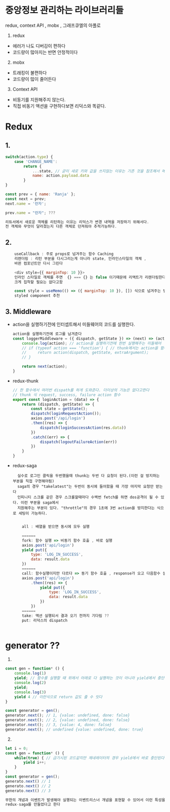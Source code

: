 # 중앙정보 관리하는 라이브러리들
redux, context API , mobx , 그래프큐엘의 아폴로

1. redux 
- 에러가 나도 디버깅이 편하다
- 코드량이 많아지는 반면 안정적이다

2. mobx 
- 트래킹이 불편하다
- 코드량이 많이 줄어든다

3. Context API
- 비동기를 지원해주지 않는다.
- 직접 비동기 액션을 구현하다보면 리덕스와 똑같다.


# Redux
## 1.
```js
switch(action.type) {
    case 'CHANGE_NAME': 
        return {
            ...state, // 굳이 새로 키와 값을 쓰지않는 이유는 기존 것을 참조해서 메모리를 아끼기 위해서다.
            name: action.payload.data
        } 
}

const prev = { name: 'Ranja' };
const next = prev;
next.name = '란자';

prev.name = "란자"; ??? 

리듀서에서 새로운 객체를 리턴하는 이유는 리덕스가 변경 내역을 저장하기 위해서다.
전 객체와 무엇이 달라졌는지 다른 객체로 던져줘야 추적가능하다.
```

## 2.
```js
    useCallback : 주로 props로 넘겨주는 함수 Caching
    리렌더링 : 리턴 부분을 다시그리는게 아니라 state, 인라인스타일의 객체 , 
    바뀐 컴포넌트만 다시 그린다

    <div style={{ marginTop: 10 }}>
    인라인 스타일로 객체를 주면  {} === {} 는 false 이기때문에 리액트가 리렌더링한다. 
    크게 집착할 필요는 없다고함

    const style = useMemo(() => ({ marginTop: 10 }), []) 식으로 넘겨주는 방법이나 
    styled component 추천
```

## 3. Middleware
- action을 실행하기전에 인터셉트해서 미들웨어의 코드를 실행한다.
    ```js
    action을 실행하기전에 로그를 남겨준다
    const loggerMiddleware = ({ dispatch, getState }) => (next) => (action) => {
        console.log(action); // action을 실행하기전에 한번 실행해주는 미들웨어
        // if (typeof action === 'function') { // thunk에서는 action을 함수로 둘 수 있다
        //     return action(dispatch, getState, extraArgument);
        // }

        return next(action);
    }
    ```

- redux-thunk

    ```js
    // 한 함수에서 여러번 dispath를 하게 도와준다. 더이상의 기능은 없다고한다
    // thunk 식 request, success, failure action 함수
    export const loginAction = (data) => {
        return (dispatch, getState) => {
            const state = getState();
            dispatch(loginRequestAction());
            axios.post('/api/login')
            .then((res) => {
                dispatch(loginSuccessAction(res.data))
            })
            .catch((err) => {
                dispatch(logoutFailureAction(err))
            })
        }
    }
    ```

- redux-saga

        실수로 로그인 클릭을 두번했을때 thunk는 두번 다 요청이 된다.(이런 걸 방지하는 부분을 직접 구현해야됨)
        saga의 경우 "takelatest"는 두번이 동시에 들어왔을 때 가장 마지막 요청만 받는다
        인피니티 스크롤 같은 경우 스크롤할때마다 수백번 fetch를 하면 dos공격이 될 수 있다. 이런 부분을 saga에서
        지원해주는 부분이 있다. "throttle"의 경우 1초에 3번 action을 방지한다는 식으로 세팅이 가능하다.
    ```js
    
        all : 배열을 받으면 동시에 모두 실행

        ======
        fork: 함수 실행 => 비동기 함수 호출 , 바로 실행
        axios.post('api/login')
        yield put({
            type: 'LOG_IN_SUCCESS',
            data: result.data
        })
        ======
        call: 함수실행이지만 다르다 => 동기 함수 호출 , response가 오고 다음함수 실행
        axios.post('api/login')
            .then((res) => {
                yield put({
                    type: 'LOG_IN_SUCCESS',
                    data: result.data
                })
            })
        ======
        take: 액션 실행되서 결과 오기 전까지 기다림 ??
        put: 리덕스의 dispatch
        
    ```



# generator ??
1. 
```js
const gen = function* () {
    console.log(1)
    yield; // 함수를 실행할 때 위에서 아래로 다 실행하는 것이 아니라 yield에서 중단이 가능하다
    console.log(2)
    yield; 
    console.log(3)
    yield 4 // 이런식으로 return 값도 줄 수 잇다
}

const generator = gen();
generator.next(); // 1, {value: undefined, done: false}
generator.next(); // 2, {value: undefined, done: false}
generator.next(); // 3, {value: 4, done: false}
generator.next(); // undefined {value: undefined, done: true}
```

2. 
```js
let i = 0;
const gen = function* () {
    while(true) { // 금기시된 코드같지만 제네레이터의 경우 yield에서 바로 중단된다
        yield i++;
    }
}
const generator = gen();
generato.next() // 1
generato.next() // 2
generato.next() // 3

무한의 개념과 이벤트가 발생해야 실행되는 이벤트리스너 개념을 표현할 수 있어서 이런 특성을 활용해 
redux-saga를 만들었다고 한다
```
